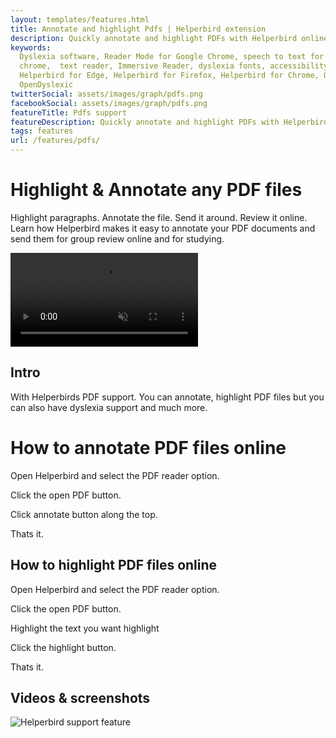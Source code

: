 ```yaml
---
layout: templates/features.html
title: Annotate and highlight Pdfs | Helperbird extension
description: Quickly annotate and highlight PDFs with Helperbird online for free.
keywords:
  Dyslexia software, Reader Mode for Google Chrome, speech to text for chrome, Text to speech for
  chrome,  text reader, Immersive Reader, dyslexia fonts, accessibility software, dyslexia software,
  Helperbird for Edge, Helperbird for Firefox, Helperbird for Chrome, Opendyslexic for Chrome,
  OpenDyslexic
twitterSocial: assets/images/graph/pdfs.png
facebookSocial: assets/images/graph/pdfs.png
featureTitle: Pdfs support
featureDescription: Quickly annotate and highlight PDFs with Helperbird online for free.
tags: features
url: /features/pdfs/
---
```



<div class="bg-white ">
	<div class="relative overflow-hidden">
		<div class="relative pb-12 sm:pb-12">
			<div class="mt-16 mx-auto max-w-7xl px-4 sm:mt-24 sm:px-6">
				<div class="text-center">
					<h1 class="text-4xl tracking-tight font-extrabold text-gray-900 sm:text-5xl md:text-6xl"><span class="block">Highlight & Annotate any PDF files</span> </h1>
					<p class="mt-3 max-w-md mx-auto text-base text-gray-500 sm:text-lg md:mt-5 md:text-xl md:max-w-3xl">


Highlight paragraphs. Annotate the file. Send it around. Review it online. Learn how Helperbird
makes it easy to annotate your PDF documents and send them for group review online and for studying.


</p>
				</div>
			</div>
		</div>
		<div class="relative">
			<div class="max-w-3xl mx-auto px-4 sm:px-6">
				<video autoplay="autoplay" class="relative rounded-lg shadow-lg" control="control" loop="loop" muted="muted" playsinline="playsinline"><source src="/assets/videos/home.webm" type="video/webm"><source src="/assets/videos/home.mp4" type="video/mp4"></video>
			</div>
		</div>
	</div>

</div>

<div class="relative py-16 bg-white overflow-hidden">
  <div class="relative px-4 sm:px-6 lg:px-8">
    <div class="mt-6 prose prose-pink prose-lg mx-auto">

<div class="mt-16 mx-auto max-w-7xl px-4 sm:mt-24 sm:px-6">







## Intro

With Helperbirds PDF support. You can annotate, highlight PDF files but you can also have dyslexia
support and much more.

# How to annotate PDF files online

Open Helperbird and select the PDF reader option.

Click the open PDF button.

Click annotate button along the top.

Thats it.

## How to highlight PDF files online

Open Helperbird and select the PDF reader option.

Click the open PDF button.

Highlight the text you want highlight

Click the highlight button.

Thats it.



## Videos & screenshots
![Helperbird support feature](https://www.helperbird.com/assets/images/new/overlay/overlay.png)


   </div>
  </div>
</div>